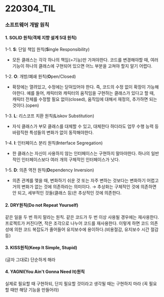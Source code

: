 # 220304_TIL

### 소프트웨어 개발 원칙

#### 1. SOLID 원칙(객체 지향 설계 5대 원칙)

1-1. **S**: 단일 책임 원칙(**S**ingle Responsibility)

- 모든 클래스는 각각 하나의 책임(=기능)만 가져야한다. 코드를 변경해야할 때, 여러 기능이 하나의 클래스에 구현되어 있으면 어느 부분을 고쳐야 할지 알기 어렵다.

1-2. **O**: 개방/폐쇄 원칙(**O**pen/Closed)

- 확장에는 열려있고, 수정에는 닫혀있어야 한다. 즉, 코드의 수정 없이 확장이 가능해야한다.
  예를 들어, 캐릭터와 캐릭터의 움직임을 구현하는 클래스가 있다고 할 때, 캐릭터 전체를 수정할 필요 없이(closed), 움직임에 대해서 재정의, 추가하면 되는 것이다.(open)

1-3. **L**: 리스코프 치환 원칙(**L**iskov Substitution)

- 자식 클래스가 부모 클래스를 대체할 수 있고, 대체한다 하더라도 업무 수행 능력 등 바람직한 특성들의 변화가 없이 동작해야한다.

1-4. **I**: 인터페이스 분리 원칙(**I**nterface Segregation)

- 한 클래스는 자신이 사용하지 않는 인터페이스는 구현하지 말아야한다. 하나의 일반적인 인터페이스보다 여러 개의 구체적인 인터페이스가 낫다.

1-5. **D**: 의존 역전 원칙(**D**ependency Inversion)

- 의존 관계를 맺을 때, 변화하기 쉬운 것 또는 자주 변하는 것보다는 변화하기 어렵고 거의 변화가 없는 것에 의존하라는 의미이다. → 추상화는 구체적인 것에 의존하면 안 되고, 세부적인 것들(클래스 등)은 추상적인 것에 의존한다.



#### 2. DRY원칙(Do not Repeat Yourself)

같은 일을 두 번 하지 말라는 원칙. 같은 코드가 두 번 이상 사용될 경우에는 재사용한다. 프로젝트가 커진다면, 작은 조각으로 나누어 코드를 재사용한다. 이렇게 하면 코드 의존성에 의한 코드 복잡도가 줄어들어 유지보수에 용이하다.(비용절감, 유지보수 시간 절감 등)



#### 3. KISS원칙(Keep It Simple, Stupid)

(글자 그대로) 단순하게 해라



#### 4. YAGNI(You Ain't Gonna Need It)원칙

실제로 필요할 때 구현하되, 단지 필요할 것이라고 생각될 때는 구현하지 마라
(꼭 필요할 때만 해당 기능을 만들어라)